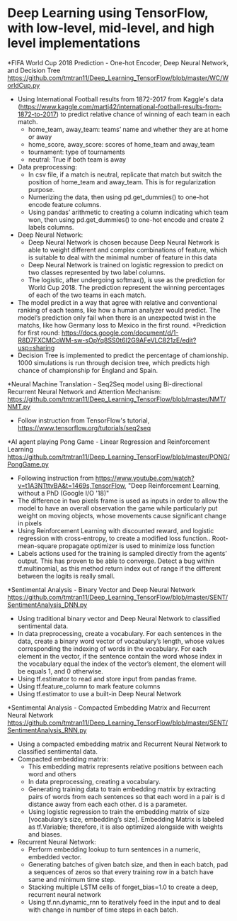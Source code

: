 # Deep Learning using TensorFlow, with low-level, mid-level, and high level implementations

*FIFA World Cup 2018 Prediction - One-hot Encoder, Deep Neural Network, and Decision Tree
https://github.com/tmtran11/Deep_Learning_TensorFlow/blob/master/WC/WorldCup.py
- Using International Football results from 1872-2017 from Kaggle's data (https://www.kaggle.com/martj42/international-football-results-from-1872-to-2017) to predict relative chance of winning of each team in each match.
  - home_team, away_team: teams’ name and whether they are at home or away
  - home_score, away_score: scores of home_team and away_team
  - tournament: type of tournaments
  - neutral: True if both team is away
- Data preprocessing:
  - In csv file, if a match is neutral, replicate that match but switch the position of home_team and away_team. This is for regularization purpose.
  - Numerizing the data, then using pd.get_dummies() to one-hot encode feature columns.
  - Using pandas’ arithmetic to creating a column indicating which team won, then using pd.get_dummies() to one-hot encode and create 2 labels columns. 
- Deep Neural Network:
  - Deep Neural Network is chosen because Deep Neural Network is able to weight different and complex combinations of feature, which is suitable to deal with the minimal number of feature in this data
  - Deep Neural Network is trained on logistic regression to predict on two classes represented by two label columns.
  - The logistic, after undergoing softmax(), is use as the prediction for World Cup 2018. The prediction represent the winning percentages of each of the two teams in each match.
- The model predict in a way that agree with relative and conventional ranking of each teams, like how a human analyzer would predict. The model’s prediction only fail when there is an unexpected twist in the matchs, like how Germany loss to Mexico in the first round.
*Prediction for first round: https://docs.google.com/document/d/1-R8D7FXCMCoWM-sw-sOpYq8SS0t6I2G9AFeVLC821zE/edit?usp=sharing
- Decision Tree is implemented to predict the percentage of chamionship. 1000 simulations is run through decision tree, which predicts high chance of championship for England and Spain.

*Neural Machine Translation - Seq2Seq model using Bi-directional Recurrent Neural Network and Attention Mechanism:
https://github.com/tmtran11/Deep_Learning_TensorFlow/blob/master/NMT/NMT.py
- Follow instruction from TensorFlow's tutorial, https://www.tensorflow.org/tutorials/seq2seq

*AI agent playing Pong Game - Linear Regression and Reinforcement Learning
https://github.com/tmtran11/Deep_Learning_TensorFlow/blob/master/PONG/PongGame.py
- Following instruction from  https://www.youtube.com/watch?v=t1A3NTttvBA&t=1469s,TensorFlow, "Deep Reinforcement Learning, without a PhD (Google I/O '18)"
- The difference in two pixels frame is used as inputs in order to allow the model to have an overall observation the game while particularly put weight on moving objects, whose movements cause significant change in pixels
- Using Reinforcement Learning with discounted reward, and logistic regression with cross-entropy, to create a modified loss function.. Root-mean-square propagate optimizer is used to minimize loss function
- Labels actions used for the training is sampled directly from the agents’ output. This has proven to be able to converge.
Detect a bug within tf.multinomial, as this method return index out of range if the different between the logits is really small.

*Sentimental Analysis - Binary Vector and Deep Neural Network
https://github.com/tmtran11/Deep_Learning_TensorFlow/blob/master/SENT/SentimentAnalysis_DNN.py
- Using traditional binary vector and Deep Neural Network to classified sentimental data.
- In data preprocessing, create a vocabulary. For each sentences in the data, create a binary word vector of vocabulary’s length, whose values corresponding the indexing of words in the vocabulary. For each element in the vector, if the sentence contain the word whose index in the vocabulary equal the index of the vector’s element, the element will be equals 1, and 0 otherwise.
- Using tf.estimator to read and store input from pandas frame.
- Using tf.feature_column to mark feature columns
- Using tf.estimator to use a built-in Deep Neural Network

*Sentimental Analysis - Compacted Embedding Matrix and Recurrent Neural Network
https://github.com/tmtran11/Deep_Learning_TensorFlow/blob/master/SENT/SentimentAnalysis_RNN.py
- Using a compacted embedding matrix and Recurrent Neural Network to classified sentimental data.
- Compacted embedding matrix:
  - This embedding matrix represents relative positions between each word and others
  - In data preprocessing, creating a vocabulary.
  - Generating training data to train embedding matrix by extracting pairs of words from each sentences so that each word in a pair is d  distance away from each each other. d is a parameter.
  - Using logistic regression to train the embedding matrix of size [vocabulary’s size, embedding’s size]. Embedding Matrix is labeled as tf.Variable; therefore, it is also optimized alongside with weights and biases.
- Recurrent Neural Network:
  - Perform embedding lookup to turn sentences in a numeric, embedded vector.
  - Generating batches of given batch size, and then in each batch, pad a sequences of zeros so that every training row in a batch have same and minimum time step.
  - Stacking multiple LSTM cells of forget_bias=1.0 to create a deep, recurrent neural network
  - Using tf.nn.dynamic_rnn to iteratively feed in the input and to deal with change in number of time steps in each batch.
